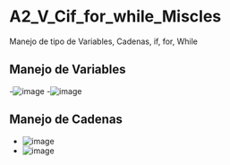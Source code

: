 # A2_V_Cif_for_while_Miscles
Manejo de tipo de Variables, Cadenas, if, for, While
## Manejo de Variables
-![image](https://github.com/user-attachments/assets/00152914-7209-493d-abe2-ced7dcfaef77)
-![image](https://github.com/user-attachments/assets/bb7d2b6a-8138-4c0b-8b08-21a551b8cd94)
## Manejo de Cadenas
- ![image](https://github.com/user-attachments/assets/5e8fc572-3278-452b-aa4f-b89f8a8278e5)
- ![image](https://github.com/user-attachments/assets/c7eeb88f-8699-45ae-b575-c80b527cdc7e)


